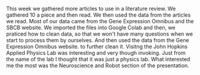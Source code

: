 This week we gathered more articles to use in a literature review. We gathered 10 a piece and then read. We then used the data from the 
articles we read. Most of our data came from the Gene Expression Omnibus and the SBCB website. We imported the files into Google Colab and 
then, we praticed how to clean data, so that we won't have many questions when we start to process them by ourselves. And then used the data 
from the Gene Expression Omnibus website. to further clean it. Visitng the John Hopkins Applied Physics Lab was interesting and very though 
invoking. Just from the name of the lab I thought that it was just a physics lab. What interested me the most was the Neuroscience and Robot 
section of the presentation.
